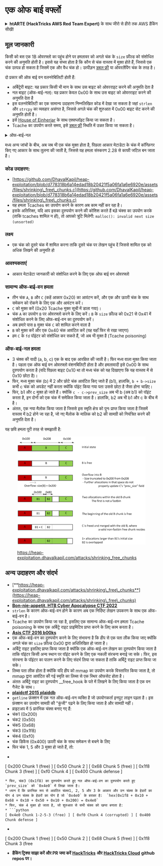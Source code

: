# एक ओफ बाई वर्फ्लो

<details>

<summary><strong>htARTE (HackTricks AWS Red Team Expert)</strong> के साथ जीरो से हीरो तक AWS हैकिंग सीखें</a><strong>!</strong></summary>

HackTricks का समर्थन करने के अन्य तरीके:

* अगर आप अपनी कंपनी का विज्ञापन **HackTricks** में देखना चाहते हैं या **HackTricks को PDF में डाउनलोड** करना चाहते हैं तो [**सब्सक्रिप्शन प्लान्स**](https://github.com/sponsors/carlospolop) देखें!
* [**आधिकारिक PEASS & HackTricks स्वैग**](https://peass.creator-spring.com) प्राप्त करें
* हमारे विशेष [**NFTs**](https://opensea.io/collection/the-peass-family) कलेक्शन, [**The PEASS Family**](https://opensea.io/collection/the-peass-family) खोजें
* **शामिल हों** 💬 [**डिस्कॉर्ड समूह**](https://discord.gg/hRep4RUj7f) या [**टेलीग्राम समूह**](https://t.me/peass) और हमें **ट्विटर** 🐦 [**@hacktricks\_live**](https://twitter.com/hacktricks\_live)** पर **फॉलो** करें।
* **अपने हैकिंग ट्रिक्स साझा करें, PRs सबमिट करके** [**HackTricks**](https://github.com/carlospolop/hacktricks) और [**HackTricks Cloud**](https://github.com/carlospolop/hacktricks-cloud) github repos में।

</details>

## मूल जानकारी

किसी को बस एक 1B ओवरफ्लो का पहुंच होने पर हमलावर को अगले चंक के `size` फ़ील्ड को संशोधित करने की अनुमति होती है। इससे यह संभव होता है कि कौन से चंक वास्तव में मुक्त होते हैं, जिससे एक चंक उत्पन्न हो सकता है जिसमें एक और वैध चंक हो। उत्पीड़न [डबल फ्री](double-free.md) या ओवरलैपिंग चंक के तरह है।

दो प्रकार की ऑफ बाई वन वलनरेबिलिटी होती हैं:

* अर्बिट्रेरी बाइट: यह प्रकार किसी भी मान के साथ उस बाइट को ओवरराइट करने की अनुमति देता है
* नल बाइट (ऑफ-बाई-नल): यह प्रकार केवल 0x00 के साथ उस बाइट को ओवरराइट करने की अनुमति देता है
* इस वलनरेबिलिटी का एक सामान्य उदाहरण निम्नलिखित कोड में देखा जा सकता है जहां `strlen` और `strcpy` का व्यवहार असंगत है, जिससे अगले चंक की शुरुआत में 0x00 बाइट सेट करने की अनुमति होती है।
* इसे [House of Einherjar](house-of-einherjar.md) के साथ एक्सप्लॉइट किया जा सकता है।
* Tcache का उपयोग करते समय, इसे [डबल फ्री](double-free.md) स्थिति में उन्नत किया जा सकता है।

<details>

<summary>ऑफ-बाई-नल</summary>
```c
// From https://ctf-wiki.mahaloz.re/pwn/linux/glibc-heap/off_by_one/
int main(void)
{
char buffer[40]="";
void *chunk1;
chunk1 = malloc(24);
puts("Get Input");
gets(buffer);
if(strlen(buffer)==24)
{
strcpy(chunk1,buffer);
}
return 0;
}
```
</details>

मध्य अन्य जांचों के बीच, अब जब भी एक चंक मुक्त होता है, पिछला आकार मेटाडेटा के चंक में कॉन्फ़िगर किए गए आकार के साथ तुलना की जाती है, जिससे यह हमला संस्करण 2.28 से काफी जटिल बन जाता है।

### कोड उदाहरण:

* [https://github.com/DhavalKapil/heap-exploitation/blob/d778318b6a14edad18b20421f5a06fa1a6e6920e/assets/files/shrinking\_free\_chunks.c](https://github.com/DhavalKapil/heap-exploitation/blob/d778318b6a14edad18b20421f5a06fa1a6e6920e/assets/files/shrinking\_free\_chunks.c)
* यह हमला Tcaches का उपयोग करने के कारण अब काम नहीं कर रहा है।
* इसके अतिरिक्त, यदि आप इसका दुरुपयोग करने की कोशिश करते हैं बड़े चंक्स का उपयोग करके (ताकि tcaches शामिल न हों), तो आपको त्रुटि मिलेगी: `malloc(): invalid next size (unsorted)`

### लक्ष्य

* एक चंक को दूसरे चंक में शामिल करना ताकि दूसरे चंक पर लेखन पहुंच दें जिससे शामिल एक को अधिक लिखने की अनुमति हो

### आवश्यकताएं

* आकार मेटाडेटा जानकारी को संशोधित करने के लिए एक ओफ बाई वन ओवरफ्लो

### सामान्य ऑफ-बाई-वन हमला

* तीन चंक `A`, `B` और `C` (कहें आकार 0x20) का आवंटन करें, और एक और ऊपरी चंक के साथ समेकन को रोकने के लिए एक और आवंटन करें।
* `C` को मुक्त करें (0x20 Tcache मुक्त सूची में डाला गया)।
* चंक `A` का उपयोग `B` पर ओवरफ्लो करने के लिए करें। `B` के `size` फ़ील्ड को 0x21 से 0x41 में संशोधित करने के लिए ऑफ-बाई-वन का दुरुपयोग करें।
* अब हमारे पास `B` मुक्त चंक `C` को शामिल करने वाला है
* `B` को मुक्त करें और एक 0x40 चंक आवंटित करें (यह यहाँ फिर से रखा जाएगा)
* हम `C` के `fd` पॉइंटर को संशोधित कर सकते हैं, जो अब भी मुक्त है (Tcache poisoning)

### ऑफ-बाई-नल हमला

* 3 चंक्स की यादी (a, b, c) एक के बाद एक आरक्षित की जाती है। फिर मध्य वाला मुक्त किया जाता है। पहला एक ऑफ बाई वन ओवरफ्लो वंशनबिलिटी होता है और हमलावादी इसे 0x00 के साथ दुरुपयोग करता है (यदि पिछला बाइट 0x10 था तो मध्य चंक को यह दिखाएगा कि यह वास्तव में से 0x10 छोटा है)।
* फिर, मध्य मुक्त चंक (b) में 2 और छोटे चंक आवंटित किए जाते हैं (b1), हालांकि, `b + b->size` कभी c चंक को अपडेट नहीं करता क्योंकि पॉइंट किया गया पता उससे छोटा है जैसा होना चाहिए।
* फिर, b1 और c मुक्त हो जाते हैं। क्योंकि `c - c->prev_size` अब भी b (अब b1) को पॉइंट करता है, इन दोनों को एक चंक में समेकित किया जाता है। हालांकि, b2 अब भी b1 और c के बीच में है।
* अंततः, एक नया मैलोक किया जाता है जिससे इस स्मृति क्षेत्र को पुनः प्राप्त किया जाता है जिसमें वास्तव में b2 होने जा रहा है, जो नए मैलोक के मालिक को b2 की सामग्री को नियंत्रित करने की अनुमति देता है।

यह छवि हमला पूरी तरह से समझाती है:

<figure><img src="../../.gitbook/assets/image (1247).png" alt=""><figcaption><p><a href="https://heap-exploitation.dhavalkapil.com/attacks/shrinking_free_chunks">https://heap-exploitation.dhavalkapil.com/attacks/shrinking_free_chunks</a></p></figcaption></figure>

## अन्य उदाहरण और संदर्भ

* [**https://heap-exploitation.dhavalkapil.com/attacks/shrinking\_free\_chunks**](https://heap-exploitation.dhavalkapil.com/attacks/shrinking\_free\_chunks)
* [**Bon-nie-appetit. HTB Cyber Apocalypse CTF 2022**](https://7rocky.github.io/en/ctf/htb-challenges/pwn/bon-nie-appetit/)
* `strlen` के कारण ऑफ-बाई-वन होने के कारण अब एक निर्दिष्ट लेखन उपकरण के साथ एक ऑफ-बाई-वन है।
* Tcache का उपयोग किया जा रहा है, इसलिए एक सामान्य ऑफ-बाई-वन हमला Tcache poisoning के साथ एक अर्बिट्रे राइट प्राइमिटिव प्राप्त करने के लिए काम करता है।
* [**Asis CTF 2016 b00ks**](https://ctf-wiki.mahaloz.re/pwn/linux/glibc-heap/off\_by\_one/#1-asis-ctf-2016-b00ks)
* एक ऑफ-बाई-वन का दुरुपयोग करने के लिए संभावना है कि हीप से एक पता लीक किया जाए क्योंकि अगले चंक का `size` फ़ील्ड 0x00 द्वारा अधिलिखित हो जाता है।
* अर्बिट्रे राइट इसलिए प्राप्त किया जाता है क्योंकि एक ऑफ-बाई-वन लेखन का दुरुपयोग किया जाता है ताकि पॉइंटर किसी अन्य स्थान पर पॉइंट करने के लिए एक नकली संरचना बनाई जा सके। फिर, इस संरचना के पॉइंटर का पालन करने के लिए संदर्भ लिया जा सकता है ताकि अर्बिट्रे राइट प्राप्त किया जा सके।
* लिब्स पता लीक होता है क्योंकि यदि हीप को mmap का उपयोग करके विस्तारित किया जाता है, तो mmap द्वारा आवंटित की गई स्मृति का लिब्स से एक स्थिर ऑफसेट होता है।
* अंततः अर्बिट्रे राइट का दुरुपयोग \_\_free\_hook के पते में लिखने के लिए किया जाता है एक वन गैजेट के साथ।
* [**plaidctf 2015 plaiddb**](https://ctf-wiki.mahaloz.re/pwn/linux/glibc-heap/off\_by\_one/#instance-2-plaidctf-2015-plaiddb)
* `getline` फ़ंक्शन में एक नल ऑफ-बाई-वन व्यक्ति है जो उपयोगकर्ता इनपुट लाइन पढ़ता है। इस फ़ंक्शन का उपयोग सामग्री की "कुंजी" पढ़ने के लिए किया जाता है और सामग्री नहीं।
* व्राइटअप में 5 प्रारंभिक चंक्स बनाए गए हैं:
* चंक1 (0x200)
* चंक2 (0x50)
* चंक5 (0x68)
* चंक3 (0x1f8)
* चंक4 (0xf0)
* चंक डिफेंस (0x400) ऊपरी चंक के साथ समेकन से बचने के लिए
* फिर चंक 1, 5 और 3 मुक्त हो जाते हैं, तो:
* ```python
[ 0x200 Chunk 1 (free) ] [ 0x50 Chunk 2 ] [ 0x68 Chunk 5 (free) ] [ 0x1f8 Chunk 3 (free) ] [ 0xf0 Chunk 4 ] [ 0x400 Chunk defense ]
```
* फिर, चंक3 (0x1f8) का दुरुपयोग करते हुए नल ऑफ-बाई-वन का दुरुपयोग करते हुए `prev_size` को `0x4e0` में लिखा जाता है।
* ध्यान दें कि प्रारंभिक रूप से आवंटित चंक्स1, 2, 5 और 3 के आकार और उन चंक्स के हेडरों का योग 4 उन चंक्स के हेडरों का योग है जो `0x4e0` के बराबर है:  `hex(0x1f8 + 0x10 + 0x68 + 0x10 + 0x50 + 0x10 + 0x200) = 0x4e0`
* फिर, चंक 4 मुक्त हो जाता है, जो शुरुआत से सभी चंक्स को खप्पा बनाता है:
* ```python
[ 0x4e0 Chunk 1-2-5-3 (free) ] [ 0xf0 Chunk 4 (corrupted) ] [ 0x400 Chunk defense ]
```
* ```python
[ 0x200 Chunk 1 (free) ] [ 0x50 Chunk 2 ] [ 0x68 Chunk 5 (free) ] [ 0x1f8 Chunk 3 (free
* **हैकिंग ट्रिक्स साझा करें और PR जमा करें** [**HackTricks**](https://github.com/carlospolop/hacktricks) **और** [**HackTricks Cloud**](https://github.com/carlospolop/hacktricks-cloud) **github repos पर।**
